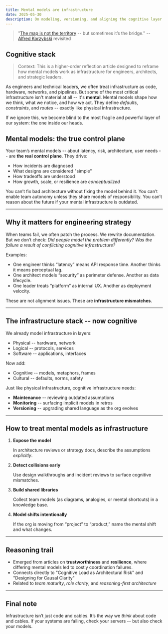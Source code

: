 ```yaml
---
title: Mental models are infrastructure
date: 2025-05-30
description: On modeling, versioning, and aligning the cognitive layer of technical systems
---
```


> "[The map is not the territory](https://en.wikipedia.org/wiki/Map%E2%80%93territory_relation)
-- but sometimes it’s the bridge." 
-- [Alfred Korzybski](https://en.wikipedia.org/wiki/Alfred_Korzybski) revisited



## Cognitive stack

> Context: This is a higher-order reflection article designed to reframe how mental models work as infrastructure for engineers, architects, and strategic leaders.

As engineers and technical leaders, we often treat infrastructure as code, hardware, networks, and pipelines. But some of the most critical infrastructure isn't material at all -- it's **mental**. Mental models shape how we think, what we notice, and how we act. They define *defaults*, *constraints*, and *routes* -- exactly like physical infrastructure.

If we ignore this, we become blind to the most fragile and powerful layer of our system: the one inside our heads.

## Mental models: the true control plane

Your team’s mental models -- about latency, risk, architecture, user needs -- are **the real control plane**. They drive:

* How incidents are diagnosed
* What designs are considered "simple"
* How tradeoffs are understood
* How growth, scale, or resilience are *conceptualized*

You can’t fix bad architecture without fixing the model behind it.
You can’t enable team autonomy unless they share models of responsibility.
You can’t reason about the future if your mental infrastructure is outdated.

---

## Why it matters for engineering strategy

When teams fail, we often patch the process. We rewrite documentation.
But we don’t check: *Did people model the problem differently?*
*Was the failure a result of conflicting cognitive infrastructure?*

Examples:

* One engineer thinks “latency” means API response time. Another thinks it means perceptual lag.
* One architect models “security” as perimeter defense. Another as data lifecycle.
* One leader treats “platform” as internal UX. Another as deployment velocity.

These are not alignment issues. These are **infrastructure mismatches**.

---

## The infrastructure stack -- now cognitive

We already model infrastructure in layers:

* Physical -- hardware, network
* Logical -- protocols, services
* Software -- applications, interfaces

Now add:

* Cognitive -- models, metaphors, frames
* Cultural -- defaults, norms, safety

Just like physical infrastructure, cognitive infrastructure needs:

* **Maintenance** -- reviewing outdated assumptions
* **Monitoring** -- surfacing implicit models in retros
* **Versioning** -- upgrading shared language as the org evolves

---

## How to treat mental models as infrastructure

1. **Expose the model**

   In architecture reviews or strategy docs, describe the assumptions *explicitly*.

2. **Detect collisions early**

   Use design walkthroughs and incident reviews to surface cognitive mismatches.

3. **Build shared libraries**

   Collect team models (as diagrams, analogies, or mental shortcuts) in a knowledge base.

4. **Model shifts intentionally**

   If the org is moving from “project” to “product,” name the mental shift and what changes.

---

## Reasoning trail

* Emerged from articles on **trustworthiness** and **resilience**, where differing mental models led to costly coordination failures.
* Connects directly to "Cognitive Load as Architectural Risk" and "Designing for Causal Clarity"
* Related to *team maturity*, *role clarity*, and *reasoning-first architecture*

---

## Final note

Infrastructure isn’t just code and cables.
It’s the way we *think* about code and cables.
If your systems are failing, check your servers -- but also check your models.

